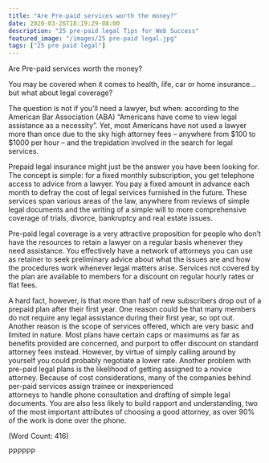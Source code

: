 ```yaml
---
title: "Are Pre-paid services worth the money?"
date: 2020-03-26T18:19:29-08:00
description: "25 pre-paid legal Tips for Web Success"
featured_image: "/images/25 pre-paid legal.jpg"
tags: ["25 pre paid legal"]
---
```


Are Pre-paid services worth the money?

You may be covered when it comes to health, life, car or home insurance… 
but what about legal coverage? 

The question is not if you'll need a lawyer, but when: according to the 
American Bar Association (ABA) “Americans have come to view legal 
assistance as a necessity”. Yet, most Americans have not used a lawyer 
more than once due to the sky high attorney fees – anywhere from $100 to 
$1000 per hour – and the trepidation involved in the search for legal 
services. 

Prepaid legal insurance might just be the answer you have been looking 
for. The concept is simple: for a fixed monthly subscription, you get 
telephone access to advice from a lawyer. You pay a fixed amount in 
advance each month to defray the cost of legal services furnished in the 
future. These services span various areas of the law, anywhere from reviews
 of simple legal documents and the writing of a simple will to more 
comprehensive coverage of trials, divorce, bankruptcy and real estate 
issues. 

Pre-paid legal coverage is a very attractive proposition for people who 
don’t have the resources to retain a lawyer on a regular basis whenever 
they need assistance. You effectively have a network of attorneys you can 
use as retainer to seek preliminary advice about what the issues are and 
how the procedures work whenever legal matters arise. Services not covered 
by the plan are available to members for a discount on regular hourly rates 
or flat fees.  

A hard fact, however, is that more than half of new subscribers drop out of 
a prepaid 
plan after their first year.  One reason could be that many members do not 
require any legal assistance during their first year, so opt out. Another 
reason is the scope of services offered, which are very basic and limited 
in nature. Most plans have certain caps or maximums as far as benefits 
provided are concerned, and purport to offer discount on standard attorney 
fees instead. However, by virtue of simply calling around by yourself you 
could probably negotiate a lower rate.
Another problem with pre-paid legal plans is the likelihood of getting 
assigned to a novice attorney. Because of cost considerations, many of the 
companies behind per-paid services assign trainee or inexperienced  
attorneys to handle phone consultation and drafting of simple legal 
documents. You are also less likely to build rapport and understanding, 
two of the most important attributes of choosing a good attorney, as over 
90% of the work is done over the phone. 


(Word Count: 416)

PPPPPP


